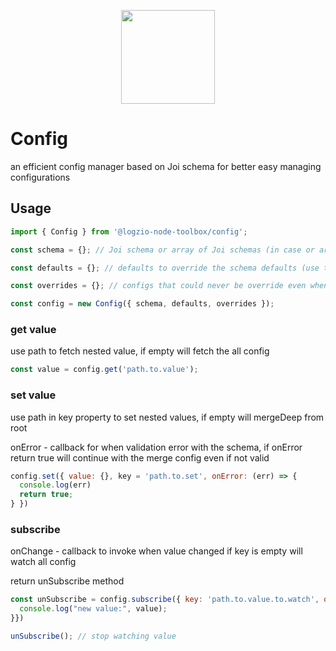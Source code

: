 <p align="center">
  <a href="http://logz.io">
    <img height="150px" src="https://logz.io/wp-content/uploads/2017/06/new-logzio-logo.png">
  </a>
</p>

# Config
an efficient config manager based on Joi schema for better easy managing configurations

## Usage
```javascript
import { Config } from '@logzio-node-toolbox/config';

const schema = {}; // Joi schema or array of Joi schemas (in case or array will merge the schemas)

const defaults = {}; // defaults to override the schema defaults (use to pass defaults per region or environment)

const overrides = {}; // configs that could never be override even when try to set (usually environment variables)

const config = new Config({ schema, defaults, overrides });
```

### get value
use path to fetch nested value, if empty will fetch the all config
```javascript
const value = config.get('path.to.value');
```

### set value
use path in key property to set nested values, if empty will mergeDeep from root

onError - callback for when validation error with the schema, if onError return true will continue with the merge config even if not valid
```javascript
config.set({ value: {}, key = 'path.to.set', onError: (err) => {
  console.log(err)
  return true;
} })
```

### subscribe
onChange - callback to invoke when value changed
if key is empty will watch all config

return unSubscribe method

```javascript
const unSubscribe = config.subscribe({ key: 'path.to.value.to.watch', onChange: (value) => {
  console.log("new value:", value);
}})

unSubscribe(); // stop watching value
```
